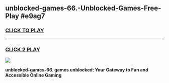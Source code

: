 
## unblocked-games-66.-Unblocked-Games-Free-Play #e9ag7
<h3>
<a href="https://us.freeplayer.one?title=unblocked-games-66.&ref=9M">CLICK TO PLAY</a></h3>
<hr>

<h3>
<a href="https://us.freeplayer.one?title=unblocked-games-66.&ref=9M">CLICK 2 PLAY</a>
  
</h3>

<a href="https://us.freeplayer.one?title=unblocked-games-66.&ref=9M"><img src="https://clearcache.store/games.png"></a>


**unblocked-games-66. games unblocked: Your Gateway to Fun and Accessible Online Gaming**
